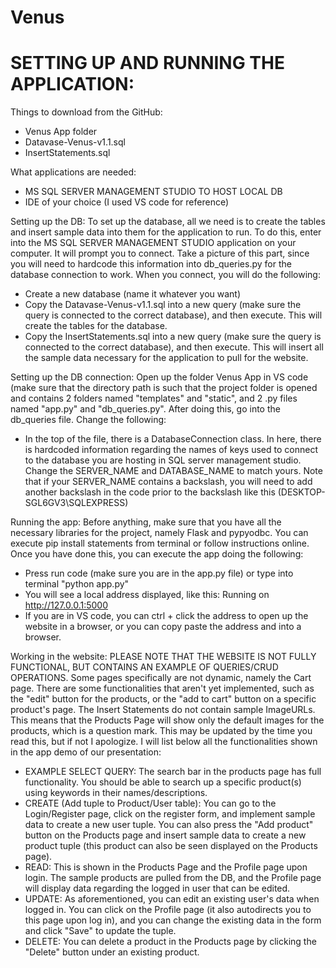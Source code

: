 # Venus

# SETTING UP AND RUNNING THE APPLICATION:

Things to download from the GitHub:
- Venus App folder
- Datavase-Venus-v1.1.sql
- InsertStatements.sql

What applications are needed:
- MS SQL SERVER MANAGEMENT STUDIO TO HOST LOCAL DB
- IDE of your choice (I used VS code for reference)

Setting up the DB:
To set up the database, all we need is to create the tables and insert sample data into them for the application to run. To do this, enter into the MS SQL SERVER MANAGEMENT STUDIO application on your computer. It will prompt you to connect. Take a picture of this part, since you will need to hardcode this information into db_queries.py for the database connection to work. When you connect, you will do the following:

- Create a new database (name it whatever you want)
- Copy the Datavase-Venus-v1.1.sql into a new query (make sure the query is connected to the correct database), and then execute. This will create the tables for the database.
- Copy the InsertStatements.sql into a new query (make sure the query is connected to the correct database), and then execute. This will insert all the sample data necessary for the application to pull for the website.

Setting up the DB connection:
Open up the folder Venus App in VS code (make sure that the directory path is such that the project folder is opened and contains 2 folders named "templates" and "static", and 2 .py files named "app.py" and "db_queries.py". After doing this, go into the db_queries file. Change the following:

- In the top of the file, there is a DatabaseConnection class. In here, there is hardcoded information regarding the names of keys used to connect to the database you are hosting in SQL server management studio. Change the SERVER_NAME and DATABASE_NAME to match yours. Note that if your SERVER_NAME contains a backslash, you will need to add another backslash in the code prior to the backslash like this (DESKTOP-SGL6GV3\\SQLEXPRESS)

Running the app:
Before anything, make sure that you have all the necessary libraries for the project, namely Flask and pypyodbc. You can execute pip install statements from terminal or follow instructions online. Once you have done this, you can execute the app doing the following:

- Press run code (make sure you are in the app.py file) or type into terminal "python app.py"
- You will see a local address displayed, like this: Running on http://127.0.0.1:5000
- If you are in VS code, you can ctrl + click the address to open up the website in a browser, or you can copy paste the address and into a browser.

Working in the website:
PLEASE NOTE THAT THE WEBSITE IS NOT FULLY FUNCTIONAL, BUT CONTAINS AN EXAMPLE OF QUERIES/CRUD OPERATIONS. Some pages specifically are not dynamic, namely the Cart page. There are some functionalities that aren't yet implemented, such as the "edit" button for the products, or the "add to cart" button on a specific product's page. The Insert Statements do not contain sample ImageURLs. This means that the Products Page will show only the default images for the products, which is a question mark. This may be updated by the time you read this, but if not I apologize. I will list below all the functionalities shown in the app demo of our presentation:

- EXAMPLE SELECT QUERY: The search bar in the products page has full functionality. You should be able to search up a specific product(s) using keywords in their names/descriptions.
- CREATE (Add tuple to Product/User table): You can go to the Login/Register page, click on the register form, and implement sample data to create a new user tuple. You can also press the "Add product" button on the Products page and insert sample data to create a new product tuple (this product can also be seen displayed on the Products page).
- READ: This is shown in the Products Page and the Profile page upon login. The sample products are pulled from the DB, and the Profile page will display data regarding the logged in user that can be edited.
- UPDATE: As aforementioned, you can edit an existing user's data when logged in. You can click on the Profile page (it also autodirects you to this page upon log in), and you can change the existing data in the form and click "Save" to update the tuple.
- DELETE: You can delete a product in the Products page by clicking the "Delete" button under an existing product.

